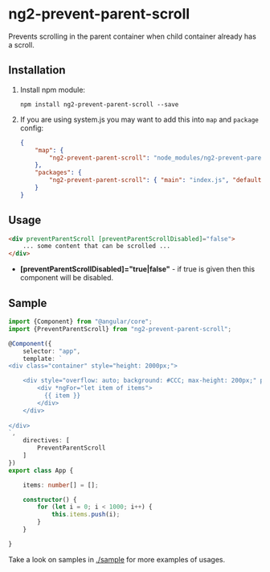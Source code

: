# ng2-prevent-parent-scroll

Prevents scrolling in the parent container when child container already has a scroll.

## Installation

1. Install npm module:
    
    `npm install ng2-prevent-parent-scroll --save`

2. If you are using system.js you may want to add this into `map` and `package` config:

    ```json
    {
        "map": {
            "ng2-prevent-parent-scroll": "node_modules/ng2-prevent-parent-scroll"
        },
        "packages": {
            "ng2-prevent-parent-scroll": { "main": "index.js", "defaultExtension": "js" }
        }
    }
    ```

## Usage

```html
<div preventParentScroll [preventParentScrollDisabled]="false">
    ... some content that can be scrolled ...
</div>
```

* **[preventParentScrollDisabled]="true|false"** - if true is given then this component will be disabled.

## Sample

```typescript
import {Component} from "@angular/core";
import {PreventParentScroll} from "ng2-prevent-parent-scroll";

@Component({
    selector: "app",
    template: `
<div class="container" style="height: 2000px;">

    <div style="overflow: auto; background: #CCC; max-height: 200px;" preventParentScroll>
        <div *ngFor="let item of items">
          {{ item }}
        </div>
    </div>
    
</div>
`,
    directives: [
        PreventParentScroll
    ]
})
export class App {

    items: number[] = [];

    constructor() {
        for (let i = 0; i < 1000; i++) {
            this.items.push(i);
        }
    }

}
```

Take a look on samples in [./sample](https://github.com/pleerock/ng2-prevent-parent-scroll/tree/master/sample) for more examples of
usages.
